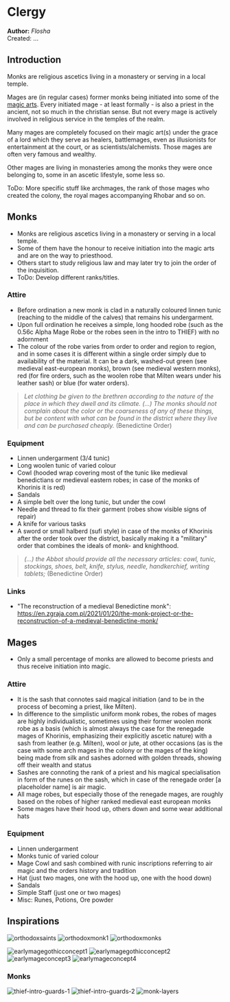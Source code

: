 # Clergy

**Author:** *Flosha*  
Created: ...  

## Introduction 

Monks are religious ascetics living in a monastery or serving in a local temple. 

Mages are (in regular cases) former monks being initiated into some of the [magic arts](). Every initiated mage - at least formally - is also a priest in the ancient, not so much in the christian sense. But not every mage is actively involved in religious service in the temples of the realm. 

Many mages are completely focused on their magic art(s) under the grace of a lord which they serve as healers, battlemages, even as illusionists for entertainment at the court, or as scientists/alchemists. Those mages are often very famous and wealthy.

Other mages are living in monasteries among the monks they were once belonging to, some in an ascetic lifestyle, some less so. 

ToDo: More specific stuff like archmages, the rank of those mages who created the colony, the royal mages accompanying Rhobar and so on.


## Monks 

* Monks are religious ascetics living in a monastery or serving in a local temple.
* Some of them have the honour to receive initiation into the magic arts and are on the way to priesthood.
* Others start to study religious law and may later try to join the order of the inquisition.
* ToDo: Develop different ranks/titles.

### Attire

* Before ordination a new monk is clad in a naturally coloured linnen tunic (reaching to the middle of the calves) that remains his undergarment.
* Upon full ordination he receives a simple, long hooded robe (such as the 0.56c Alpha Mage Robe or the robes seen in the intro to THIEF) with no adornment
* The colour of the robe varies from order to order and region to region, and in some cases it is different within a single order simply due to availability of the material. It can be a dark, washed-out green (see medieval east-european monks), brown (see medieval western monks), red (for fire orders, such as the woolen robe that Milten wears under his leather sash) or blue (for water orders). 

> _Let clothing be given to the brethren according to the nature of the place in which they dwell and its climate._
> _(…)_ _The monks should not complain about the color or the coarseness of any of these things, but be content with what can be found in the district where they live and can be purchased cheaply._ (Benedictine Order)

### Equipment

* Linnen undergarment (3/4 tunic)
* Long woolen tunic of varied colour
* Cowl (hooded wrap covering most of the tunic like medieval benedictians or medieval eastern robes; in case of the monks of Khorinis it is red)
* Sandals
* A simple belt over the long tunic, but under the cowl
* Needle and thread to fix their garment (robes show visible signs of repair)
* A knife for various tasks
* A sword or small halberd (sufi style) in case of the monks of Khorinis after the order took over the district, basically making it a "military" order that combines the ideals of monk- and knighthood.

> _(…) the Abbot should provide all the necessary articles: cowl, tunic, stockings, shoes, belt, knife, stylus, needle, handkerchief, writing tablets;_ (Benedictine Order)

### Links

* "The reconstruction of a medieval Benedictine monk": https://en.zgraja.com.pl/2021/01/20/the-monk-project-or-the-reconstruction-of-a-medieval-benedictine-monk/


## Mages

* Only a small percentage of monks are allowed to become priests and thus receive initiation into magic.

### Attire

* It is the sash that connotes said magical initiation (and to be in the process of becoming a priest, like Milten). 
* In difference to the simplistic uniform monk robes, the robes of mages are highly individualistic, sometimes using their former woolen monk robe as a basis (which is almost always the case for the renegade mages of Khorinis, emphasizing their explicitly ascetic nature) with a sash from leather (e.g. Milten), wool or jute, at other occasions (as is the case with some arch mages in the colony or the mages of the king) being made from silk and sashes adorned with golden threads, showing off their wealth and status
* Sashes are connoting the rank of a priest and his magical specialisation in form of the runes on the sash, which in case of the renegade order [a placeholder name] is air magic.
* All mage robes, but especially those of the renegade mages, are roughly based on the robes of higher ranked medieval east european monks
* Some mages have their hood up, others down and some wear additional hats

### Equipment

* Linnen undergarment
* Monks tunic of varied colour
* Mage Cowl and sash combined with runic inscriptions referring to air magic and the orders history and tradition
* Hat (just two mages, one with the hood up, one with the hood down)
* Sandals
* Simple Staff (just one or two mages)
* Misc: Runes, Potions, Ore powder


## Inspirations

![orthodoxsaints](img/cm2.jpg)
![orthodoxmonk1](img/_20240606_092108.JPG)
![orthodoxmonks](img/_20240606_092543.JPG)

![earlymagegothicconcept1](img/_20240603_234932.JPG)
![earlymagegothicconcept2](img/_20240603_235216.JPG)
![earlymageconcept3](img/31e.jpg)
![earlymageconcept4](img/31g.jpg)


### Monks

![thief-intro-guards-1](img/_20240606_090628.JPG)
![thief-intro-guards-2](img/_20240606_090809.JPG)
![monk-layers](img/_20240606_093044.JPG)
